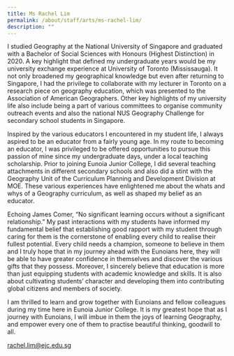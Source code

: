```yaml
---
title: Ms Rachel Lim
permalink: /about/staff/arts/ms-rachel-lim/
description: ""
---
```


I studied Geography at the National University of Singapore and graduated with a Bachelor of Social Sciences with Honours (Highest Distinction) in 2020. A key highlight that defined my undergraduate years would be my university exchange experience at University of Toronto (Mississauga). It not only broadened my geographical knowledge but even after returning to Singapore, I had the privilege to collaborate with my lecturer in Toronto on a research piece on geography education, which was presented to the Association of American Geographers. Other key highlights of my university life also include being a part of various committees to organise community outreach events and also the national NUS Geography Challenge for secondary school students in Singapore.

Inspired by the various educators I encountered in my student life, I always aspired to be an educator from a fairly young age. In my route to becoming an educator, I was privileged to be offered opportunities to pursue this passion of mine since my undergraduate days, under a local teaching scholarship. Prior to joining Eunoia Junior College, I did several teaching attachments in different secondary schools and also did a stint with the Geography Unit of the Curriculum Planning and Development Division at MOE. These various experiences have enlightened me about the whats and whys of a Geography curriculum, as well as shaped my belief as an educator.

Echoing James Comer, “No significant learning occurs without a significant relationship.” My past interactions with my students have informed my fundamental belief that establishing good rapport with my student through caring for them is the cornerstone of enabling every child to realise their fullest potential. Every child needs a champion, someone to believe in them and I truly hope that in my journey ahead with the Eunoians here, they will be able to have greater confidence in themselves and discover the various gifts that they possess. Moreover, I sincerely believe that education is more than just equipping students with academic knowledge and skills. It is also about cultivating students’ character and developing them into contributing global citizens and members of society.

I am thrilled to learn and grow together with Eunoians and fellow colleagues during my time here in Eunoia Junior College. It is my greatest hope that as I journey with Eunoians, I will imbue in them the joys of learning Geography, and empower every one of them to practise beautiful thinking, goodwill to all.

[rachel.lim@ejc.edu.sg](mailto:rachel.lim@ejc.edu.sg)